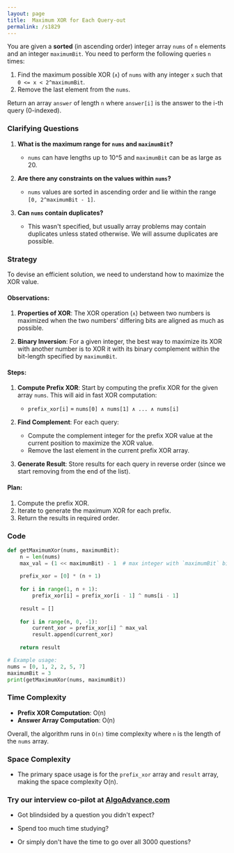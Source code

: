 ```yaml
---
layout: page
title:  Maximum XOR for Each Query-out
permalink: /s1829
---
```


You are given a **sorted** (in ascending order) integer array `nums` of `n` elements and an integer `maximumBit`. You need to perform the following queries `n` times:

1. Find the maximum possible XOR (`∧`) of `nums` with any integer `x` such that `0 <= x < 2^maximumBit`.
2. Remove the last element from the `nums`.

Return an array `answer` of length `n` where `answer[i]` is the answer to the i-th query (0-indexed).

### Clarifying Questions

1. **What is the maximum range for `nums` and `maximumBit`?**
   - `nums` can have lengths up to 10^5 and `maximumBit` can be as large as 20.
   
2. **Are there any constraints on the values within `nums`?**
   - `nums` values are sorted in ascending order and lie within the range `[0, 2^maximumBit - 1]`.

3. **Can `nums` contain duplicates?**
   - This wasn't specified, but usually array problems may contain duplicates unless stated otherwise. We will assume duplicates are possible.

### Strategy

To devise an efficient solution, we need to understand how to maximize the XOR value. 

#### Observations:

1. **Properties of XOR**: The XOR operation (`∧`) between two numbers is maximized when the two numbers' differing bits are aligned as much as possible. 

2. **Binary Inversion**: For a given integer, the best way to maximize its XOR with another number is to XOR it with its binary complement within the bit-length specified by `maximumBit`.

#### Steps:

1. **Compute Prefix XOR**: Start by computing the prefix XOR for the given array `nums`. This will aid in fast XOR computation:
   - `prefix_xor[i]` = `nums[0] ∧ nums[1] ∧ ... ∧ nums[i]`
   
2. **Find Complement**: For each query:
   - Compute the complement integer for the prefix XOR value at the current position to maximize the XOR value.
   - Remove the last element in the current prefix XOR array.

3. **Generate Result**: Store results for each query in reverse order (since we start removing from the end of the list).

#### Plan:

1. Compute the prefix XOR.
2. Iterate to generate the maximum XOR for each prefix.
3. Return the results in required order.

### Code

```python
def getMaximumXor(nums, maximumBit):
    n = len(nums)
    max_val = (1 << maximumBit) - 1  # max integer with `maximumBit` bits, i.e., 2^maximumBit - 1
    
    prefix_xor = [0] * (n + 1)
    
    for i in range(1, n + 1):
        prefix_xor[i] = prefix_xor[i - 1] ^ nums[i - 1]
    
    result = []
    
    for i in range(n, 0, -1):
        current_xor = prefix_xor[i] ^ max_val
        result.append(current_xor)
    
    return result

# Example usage:
nums = [0, 1, 2, 2, 5, 7]
maximumBit = 3
print(getMaximumXor(nums, maximumBit))
```

### Time Complexity

- **Prefix XOR Computation**: O(n)
- **Answer Array Computation**: O(n)

Overall, the algorithm runs in `O(n)` time complexity where `n` is the length of the `nums` array.

### Space Complexity

- The primary space usage is for the `prefix_xor` array and `result` array, making the space complexity O(n).


### Try our interview co-pilot at [AlgoAdvance.com](https://algoAdvance.com)

- Got blindsided by a question you didn't expect?

- Spend too much time studying?

- Or simply don't have the time to go over all 3000 questions?

